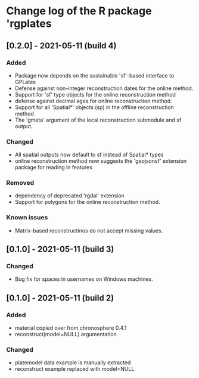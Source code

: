 # Change log of the R package 'rgplates

## [0.2.0] - 2021-05-11 (build 4)
### Added
- Package now depends on the sustainable 'sf'-based interface to GPLates
- Defense against non-integer reconstruction dates for the online method.
- Support for 'sf' type objects for the online reconstruction method 
- defense against decimal ages for online reconstruction method.
- Support for all 'Spatial*' objects (sp) in the offline reconstruction method
- The 'gmeta' argument of the local reconstruction submodule and sf output.

### Changed
- All spatial outputs now default to sf instead of Spatial* types
- online reconstruction method now suggests the 'geojsonsf' extension package for reading in features

### Removed
- dependency of deprecated 'rgdal' extension
- Support for polygons for the online reconstruction method. 

### Known issues
- Matrix-based reconstructinos do not accept missing values. 

## [0.1.0] - 2021-05-11 (build 3)
### Changed
- Bug fix for spaces in usernames on Windows machines.


## [0.1.0] - 2021-05-11 (build 2)
### Added 
- material copied over from chronosphere 0.4.1 
- reconstruct(model=NULL) argumentation.

### Changed
- platemodel data example is manually extracted
- reconstruct example replaced with model=NULL
